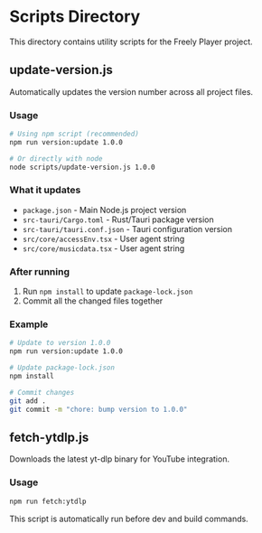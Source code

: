 # Scripts Directory

This directory contains utility scripts for the Freely Player project.

## update-version.js

Automatically updates the version number across all project files.

### Usage

```bash
# Using npm script (recommended)
npm run version:update 1.0.0

# Or directly with node
node scripts/update-version.js 1.0.0
```

### What it updates

- `package.json` - Main Node.js project version
- `src-tauri/Cargo.toml` - Rust/Tauri package version
- `src-tauri/tauri.conf.json` - Tauri configuration version
- `src/core/accessEnv.tsx` - User agent string
- `src/core/musicdata.tsx` - User agent string

### After running

1. Run `npm install` to update `package-lock.json`
2. Commit all the changed files together

### Example

```bash
# Update to version 1.0.0
npm run version:update 1.0.0

# Update package-lock.json
npm install

# Commit changes
git add .
git commit -m "chore: bump version to 1.0.0"
```

## fetch-ytdlp.js

Downloads the latest yt-dlp binary for YouTube integration.

### Usage

```bash
npm run fetch:ytdlp
```

This script is automatically run before dev and build commands.

